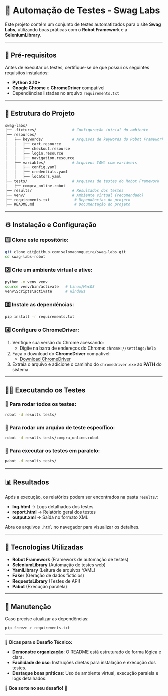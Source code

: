 # 🛒 Automação de Testes - Swag Labs

Este projeto contém um conjunto de testes automatizados para o site **Swag Labs**, utilizando boas práticas com o **Robot Framework** e a **SeleniumLibrary**.

---

## 📌 **Pré-requisitos**
Antes de executar os testes, certifique-se de que possui os seguintes requisitos instalados:

- **Python 3.10+**
- **Google Chrome** e **ChromeDriver** compatível
- Dependências listadas no arquivo `requirements.txt`

---

## 📂 **Estrutura do Projeto**

```bash
swag-labs/
│── .fixtures/                # Configuração inicial do ambiente
│── resources/                
│   ├── keywords/             # Arquivos de keywords do Robot Framework
│   │   ├── cart.resource     
│   │   ├── checkout.resource
│   │   ├── login.resource    
│   │   ├── navigation.resource
│   ├── variables/            # Arquivos YAML com variáveis
│   │   ├── config.yaml       
│   │   ├── credentials.yaml  
│   │   ├── locators.yaml     
│── tests/                    # Arquivos de testes do Robot Framework
│   ├── compra_online.robot      
│── results/                  # Resultados dos testes
│── venv/                     # Ambiente virtual (recomendado)
│── requirements.txt           # Dependências do projeto
│── README.md                  # Documentação do projeto
```

---

## ⚙️ **Instalação e Configuração**

### 1️⃣ Clone este repositório:
```bash
git clone git@github.com:salomaonogueira/swag-labs.git
cd swag-labs-robot
```

### 2️⃣ Crie um ambiente virtual e ative:
```bash
python -m venv venv
source venv/bin/activate   # Linux/MacOS
venv\Scripts\activate      # Windows
```

### 3️⃣ Instale as dependências:
```bash
pip install -r requirements.txt
```

### 4️⃣ Configure o ChromeDriver:
1. Verifique sua versão do Chrome acessando:
   - Digite na barra de endereços do Chrome: `chrome://settings/help`
2. Faça o download do **ChromeDriver** compatível:  
   - [Download ChromeDriver](https://sites.google.com/chromium.org/driver/downloads)
3. Extraia o arquivo e adicione o caminho do `chromedriver.exe` ao **PATH** do sistema.

---

## 🏃‍♂️ **Executando os Testes**

### 🔹 Para rodar todos os testes:
```bash
robot -d results tests/
```

### 🔹 Para rodar um arquivo de teste específico:
```bash
robot -d results tests/compra_online.robot
```

### 🔹 Para executar os testes em paralelo:
```bash
pabot -d results tests/
```

---

## 📊 **Resultados**

Após a execução, os relatórios podem ser encontrados na pasta `results/`:

- **log.html** → Logs detalhados dos testes
- **report.html** → Relatório geral dos testes
- **output.xml** → Saída no formato XML

Abra os arquivos `.html` no navegador para visualizar os detalhes.

---

## 📄 **Tecnologias Utilizadas**

- **Robot Framework** (Framework de automação de testes)
- **SeleniumLibrary** (Automação de testes web)
- **YamlLibrary** (Leitura de arquivos YAML)
- **Faker** (Geração de dados fictícios)
- **RequestsLibrary** (Testes de API)
- **Pabot** (Execução paralela)

---

## 🔧 **Manutenção**

Caso precise atualizar as dependências:
```bash
pip freeze > requirements.txt
```

---

📌 **Dicas para o Desafio Técnico:**
- **Demonstre organização**: O README está estruturado de forma lógica e clara.
- **Facilidade de uso**: Instruções diretas para instalação e execução dos testes.
- **Destaque boas práticas**: Uso de ambiente virtual, execução paralela e logs detalhados.

🎯 **Boa sorte no seu desafio!** 🚀





